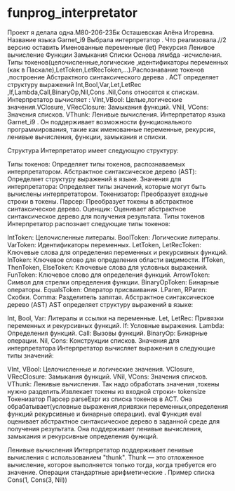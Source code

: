 # funprog_interpretator
 Проект я делала одна.М80-206-23Бк Осташевская Алёна Игоревна.
 Название языка Garnet_i9
 Выбрала интерпретатор .
 Что реализовала.//2 версию оставить 
 Именованные переменные (let)
 Рекурсия
 Ленивое вычисление
 Функции
 Замыкания
 Списки 
 Основа лямбда -исчисления.
 Типы токенов(целочисленные,логические ,идентификаторы переменных (как в Паскале),LetToken,LetRecToken,...).Распознавание токенов  ,построение Абстрактного синтаксического дерева . 
 АСТ определяет структуру выражений  Int,Bool,Var,Let,LetRec ,If,Lambda,Call,BinaryOp,Nil,Cons .Nil,Cons относятся к спискам.
 Интерпретатор вычисляет : VInt,VBool: Целые,логические значения.VClosure, VRecClosure: Замыкания функций.
VNil, VCons: Значения списков.
VThunk: Ленивые вычисления.
Интерпретатор языка Garnet_i9 . Он поддерживает  возможности функционального программирования, такие как именованные переменные, рекурсия, ленивые вычисления, функции, замыкания и списки.

Структура 
Интерпретатор имеет следующую структуру:

Типы токенов: Определяет типы токенов, распознаваемых интерпретатором.
Абстрактное синтаксическое дерево (AST): Определяет структуру выражений в языке.
Значения для интерпретатора: Определяет типы значений, которые могут быть вычислены интерпретатором.
Токенизатор: Преобразует входные строки в токены.
Парсер: Преобразует токены в абстрактное синтаксическое дерево.
Оценщик: Оценивает абстрактное синтаксическое дерево для получения результата.
Типы токенов
Интерпретатор распознает следующие типы токенов:

IntToken: Целочисленные литералы.
BoolToken: Логические литералы.
VarToken: Идентификаторы переменных.
LetToken, LetRecToken: Ключевые слова для определения переменных и рекурсивных функций.
InToken: Ключевое слово для определения области видимости.
IfToken, ThenToken, ElseToken: Ключевые слова для условных выражений.
FunToken: Ключевое слово для определения функций.
ArrowToken: Символ для стрелки определения функции.
BinaryOpToken: Бинарные операторы.
EqualsToken: Оператор присваивания.
LParen, RParen: Скобки.
Comma: Разделитель запятая.
Абстрактное синтаксическое дерево (AST)
AST определяет структуру выражений в языке:

Int, Bool, Var: Литералы и ссылки на переменные.
Let, LetRec: Привязки переменных и рекурсивных функций.
If: Условные выражения.
Lambda: Определения функций.
Call: Вызовы функций.
BinaryOp: Бинарные операции.
Nil, Cons: Конструкции списков.
Значения для интерпретатора
Интерпретатор вычисляет выражения в следующие типы значений:

VInt, VBool: Целочисленные и логические значения.
VClosure, VRecClosure: Замыкания функций.
VNil, VCons: Значения списков.
VThunk: Ленивые вычисления.
Так надо обработать значения ,токены нужно разделить.Извлекает токены из входной строки- tokensize
Токенизатор
Парсер
parseExpr из списка токенов в АСТ. Она обрабатывает(условные выражения,привязки переменных,определения функций рекурсивные и бинарные операции).
eval
Функция eval оценивает абстрактное синтаксическое дерево в заданной среде для получения результата. Она поддерживает ленивые вычисления, замыкания и рекурсивные определения функций.

Ленивые вычисления
Интерпретатор поддерживает ленивые вычисления с использованием "thunk". Thunk — это отложенное вычисление, которое выполняется только тогда, когда требуется его значение.
Операции стандартные арифметические . Пример списка Cons(1, Cons(3, Nil))
